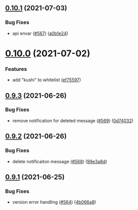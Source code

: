 ## [0.10.1](https://github.com/EddieHubCommunity/EddieBot/compare/v0.10.0...v0.10.1) (2021-07-03)


### Bug Fixes

* api envar ([#567](https://github.com/EddieHubCommunity/EddieBot/issues/567)) ([a0b1e24](https://github.com/EddieHubCommunity/EddieBot/commit/a0b1e240bf13a388d8ce07aefc99e4db8e15f7dc))



# [0.10.0](https://github.com/EddieHubCommunity/EddieBot/compare/v0.9.3...v0.10.0) (2021-07-02)


### Features

* add "kushi" to whitelist ([ef75597](https://github.com/EddieHubCommunity/EddieBot/commit/ef755975212e1ce7bb6c05d0ebf3272152c5d648))



## [0.9.3](https://github.com/EddieHubCommunity/EddieBot/compare/v0.9.2...v0.9.3) (2021-06-26)


### Bug Fixes

* remove notification for deleted message ([#569](https://github.com/EddieHubCommunity/EddieBot/issues/569)) ([0d74032](https://github.com/EddieHubCommunity/EddieBot/commit/0d740325328eacc738a4bef6862cd0f2cafe9b1a))



## [0.9.2](https://github.com/EddieHubCommunity/EddieBot/compare/v0.9.1...v0.9.2) (2021-06-26)


### Bug Fixes

* delete notificaiton message ([#568](https://github.com/EddieHubCommunity/EddieBot/issues/568)) ([99e3a8d](https://github.com/EddieHubCommunity/EddieBot/commit/99e3a8d70ec03933c4e1004199e57270414b4545))



## [0.9.1](https://github.com/EddieHubCommunity/EddieBot/compare/v0.9.0...v0.9.1) (2021-06-25)


### Bug Fixes

* version error handling ([#564](https://github.com/EddieHubCommunity/EddieBot/issues/564)) ([4b066a8](https://github.com/EddieHubCommunity/EddieBot/commit/4b066a8b863aa59a8c894ad1e7db3918539a92c5))



